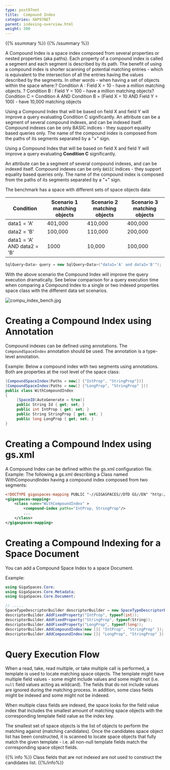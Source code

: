 ```yaml
---
type: post97net
title:  Compound Index
categories: XAP97NET
parent: indexing-overview.html
weight: 300
---
```

{{% ssummary %}} {{% /ssummary %}}

A Compound Index is a space index composed from several properties or nested properties (aka paths). Each property of a compound index is called a segment and each segment is described by its path. The benefit of using a compound index is shorter scanning of potential matching entries - which is equivalent to the intersection of all the entries having the values described by the segments. In other words - when having a set of objects within the space where:?
Condition A : Field X = 10 - have a million matching objects. ?
Condition B : Field Y = 100 - have a million matching objects?
Condition C = Condition A AND Condition B = (Field X = 10 AND Field Y = 100) - have 10,000 matching objects

Using a Compound Index that will be based on field X and field Y will improve a query evaluating Condition C significantly.
An attribute can be a segment of several compound indexes, and can be indexed itself. Compound indexes can be only BASIC indices - they support equality based queries only. The name of the compound index is composed from the paths of its segments separated by a "+" sign.

Using a Compound Index that will be based on field X and field Y will improve a query evaluating **Condition C** significantly.

An attribute can be a segment of several compound indexes, and can be indexed itself. Compound indexes can be only `BASIC` indices - they support equality based queries only. The name of the compound index is composed from the paths of its segments separated by a "+" sign.

The benchmark has a space with different sets of space objects data:


|Condition|Scenario 1 matching objects|Scenario 2 matching objects|Scenario 3 matching objects|
|----------|--------------------------|---------------------------|-----------------------------|
|data1 = 'A' |401,000| 410,000 | 400,000 |
|data2 = 'B' |100,000| 110,000 | 200,000 |
|data1 = 'A' AND data2 = 'B' |1000 | 10,000 | 100,000|


```csharp
SqlQuery<Data> query = new SqlQuery<Data>("data1='A' and data2='B'");
```

With the above scenario the Compound Index will improve the query execution dramatically. See below comparison for a query execution time when comparing a Compound Index to a single or two indexed properties space class with the different data set scenarios.

![compu_index_bench.jpg](/attachment_files/compu_index_bench.jpg)

# Creating a Compound Index using Annotation

Compound indexes can be defined using annotations. The `CompoundSpaceIndex` annotation should be used. The annotation is a type-level annotation.

Example: Below a compound index with two segments using annotations. Both are properties at the root level of the space class:


```csharp
[CompoundSpaceIndex(Paths = new[] {"IntProp", "StringProp"})]
[CompoundSpaceIndex(Paths = new[] {"LongProp", "StringProp" })]
public class WithCompoundIndex
{
     [SpaceID(AutoGenerate = true)]
     public String Id { get; set; }
     public int IntProp { get; set; }
     public String StringProp { get; set; }
     public long LongProp { get; set; }
}
```

# Creating a Compound Index using gs.xml

A Compound Index can be defined within the gs.xml configuration file. Example: The following a gs.xml describing a Class named WithCompoundIndex having a compound index composed from two segments:


```xml
<!DOCTYPE gigaspaces-mapping PUBLIC "-//GIGASPACES//DTD GS//EN" "http://www.gigaspaces.com/dtd/9_5/gigaspaces-metadata.dtd">
<gigaspaces-mapping>
    <class name="WithCompoundIndex" >
        <compound-index paths="IntProp, StringProp"/>
        ...
    </class>
</gigaspaces-mapping>
```

# Creating a Compound Indexing for a Space Document

You can add a Compound Space Index to a space Document.

Example:


```csharp
using GigaSpaces.Core;
using GigaSpaces.Core.Metadata;
using GigaSpaces.Core.Document;

// .....
SpaceTypeDescriptorBuilder descriptorBuilder = new SpaceTypeDescriptorBuilder("WithCompoundIndex");
descriptorBuilder.AddFixedProperty("IntProp", typeof(int));
descriptorBuilder.AddFixedProperty("StringProp", typeof(String));
descriptorBuilder.AddFixedProperty("LongProp", typeof(long));
descriptorBuilder.AddCompoundIndex(new []{ "IntProp", "StringProp" });
descriptorBuilder.AddCompoundIndex(new []{ "LongProp", "StringProp" });
```

# Query Execution Flow

When a read, take, read multiple, or take multiple call is performed, a template is used to locate matching space objects. The template might have multiple field values - some might include values and some might not (i.e. `null` field values acting as wildcard). The fields that do not include values are ignored during the matching process. In addition, some class fields might be indexed and some might not be indexed.

When multiple class fields are indexed, the space looks for the field value index that includes the smallest amount of matching space objects with the corresponding template field value as the index key.

The smallest set of space objects is the list of objects to perform the matching against (matching candidates). Once the candidates space object list has been constructed, it is scanned to locate space objects that fully match the given template - i.e. all non-null template fields match the corresponding space object fields.

{{% info %}}
Class fields that are not indexed are not used to construct the candidates list.
{{%/info%}}
